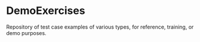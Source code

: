 # DemoExercises
Repository of test case examples of various types, for reference, training, or demo purposes.





